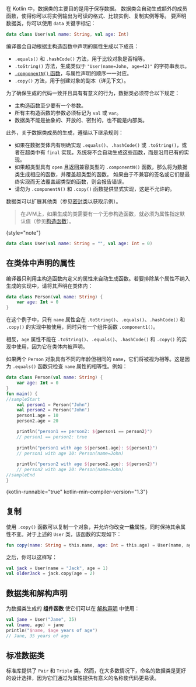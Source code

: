 [//]: # (title: 数据类)

在 Kotlin 中，数据类的主要目的是用于保存数据。
数据类会自动生成额外的成员函数，使得你可以将实例输出为可读的格式、比较实例、复制实例等等。
要声明数据类，你可以使用 `data` 关键字标记：

```kotlin
data class User(val name: String, val age: Int)
```

编译器会自动根据主构造函数中声明的属性生成以下成员：

* `.equals()` 和 `.hashCode()` 方法，用于比较对象是否相等。
* `.toString()` 方法，生成类似于 `"User(name=John, age=42)"` 的字符串表示。
* [`.componentN()` 函数](destructuring-declarations.md)，与属性声明的顺序一一对应。
* `.copy()` 方法，用于创建对象的副本（详见下文）。

为了确保生成的代码一致并且具有有意义的行为，数据类必须符合以下规定：

* 主构造函数至少要有一个参数。
* 所有主构造函数的参数必须标记为 `val` 或 `var`。
* 数据类不能是抽象的、开放的、密封的，也不能是内部类。

此外，关于数据类成员的生成，遵循以下继承规则：

* 如果在数据类体内有明确实现 `.equals()`、`.hashCode()` 或 `.toString()`，或者在超类中有 `final` 实现，系统将不会自动生成这些函数，而是沿用已有的实现。
* 如果超类型具有 `open` 且返回兼容类型的 `.componentN()` 函数，那么将为数据类生成相应的函数，并覆盖超类型的函数。
  如果由于不兼容的签名或它们是最终实现而无法覆盖超类型的函数，则会报告错误。
* 请勿为 `.componentN()` 和 `.copy()` 函数提供显式实现，这是不允许的。

数据类可以扩展其他类（参见[密封类](sealed-classes.md)以获取示例）。

> 在JVM上，如果生成的类需要有一个无参构造函数，就必须为属性指定默认值（参见[构造函数](classes.md#构造函数)）。
>
{style="note"}

```kotlin
data class User(val name: String = "", val age: Int = 0)
```

## 在类体中声明的属性

编译器只利用主构造函数内定义的属性来自动生成函数。若要排除某个属性不纳入生成的实现中，请将其声明在类体内：

```kotlin
data class Person(val name: String) {
    var age: Int = 0
}
```

在这个例子中，只有 `name` 属性会在 `.toString()`、`.equals()`、`.hashCode()` 和 `.copy()` 的实现中被使用，同时只有一个组件函数 `.component1()`。

相反，`age` 属性不能在 `.toString()`、`.equals()`、`.hashCode()` 和 `.copy()` 的实现中使用，因为它在类体内被声明。

如果两个 `Person` 对象具有不同的年龄但相同的 `name`，它们将被视为相等。这是因为 `.equals()` 函数只检查 `name` 属性的相等性。例如：

```kotlin
data class Person(val name: String) {
    var age: Int = 0
}
fun main() {
//sampleStart
    val person1 = Person("John")
    val person2 = Person("John")
    person1.age = 10
    person2.age = 20

    println("person1 == person2: ${person1 == person2}")
    // person1 == person2: true
  
    println("person1 with age ${person1.age}: ${person1}")
    // person1 with age 10: Person(name=John)
  
    println("person2 with age ${person2.age}: ${person2}")
    // person2 with age 20: Person(name=John)
//sampleEnd
}
```
{kotlin-runnable="true" kotlin-min-compiler-version="1.3"}

## 复制

使用 `.copy()` 函数可以复制一个对象，并允许你改变**一些**属性，同时保持其余属性不变。对于上述的 `User` 类，该函数的实现如下：

```kotlin
fun copy(name: String = this.name, age: Int = this.age) = User(name, age)
```

之后，你可以这样写：

```kotlin
val jack = User(name = "Jack", age = 1)
val olderJack = jack.copy(age = 2)
```

## 数据类和解构声明

为数据类生成的 **组件函数** 使它们可以在 [解构声明](destructuring-declarations.md) 中使用：

```kotlin
val jane = User("Jane", 35)
val (name, age) = jane
println("$name, $age years of age") 
// Jane, 35 years of age
```

## 标准数据类

标准库提供了 `Pair` 和 `Triple` 类。然而，在大多数情况下，命名的数据类是更好的设计选择，因为它们通过为属性提供有意义的名称使代码更易读。

